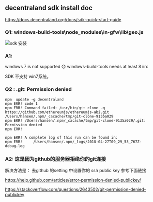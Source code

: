 ## decentraland sdk install doc 

https://docs.decentraland.org/docs/sdk-quick-start-guide

### Q1: windows-build-tools\node_modules\in-gfw\lib\geo.js   

![sdk 安装][1]

### A1:
windows 7 is not supported :disappointed: windows-build-tools needs at least 8 iirc

SDK 不支持 win7系统。 

### Q2 :  .git: Permission denied
```
npm  update -g decentraland
npm ERR! code 1
npm ERR! Command failed: /usr/bin/git clone -q https://github.com/ethereumjs/ethereumjs-abi.git /Users/hansen/.npm/_cacache/tmp/git-clone-9135a029
npm ERR! /Users/hansen/.npm/_cacache/tmp/git-clone-9135a029/.git: Permission denied
npm ERR! 

npm ERR! A complete log of this run can be found in:
npm ERR!     /Users/hansen/.npm/_logs/2018-04-27T09_29_53_767Z-debug.log
```

### A2: 这是因为github的服务器拒绝你的git连接

解决方法是： 去github 的setting 中设置你的 ssh public key
参考下面链接

https://help.github.com/articles/error-permission-denied-publickey/

https://stackoverflow.com/questions/2643502/git-permission-denied-publickey



  [1]: http://p7zxhilhp.bkt.gdipper.com/install-win.png
